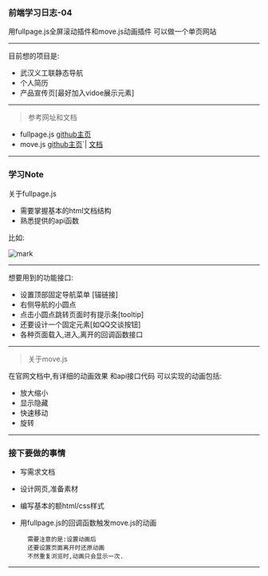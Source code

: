 ### 前端学习日志-04
用fullpage.js全屏滚动插件和move.js动画插件
可以做一个单页网站  

---
目前想的项目是:

- 武汉义工联静态导航
- 个人简历
- 产品宣传页[最好加入vidoe展示元素]

---
> 参考网址和文档  


- fullpage.js  [github主页](https://github.com/visionmedia/move.js)
- move.js      [github主页](https://github.com/visionmedia/move.js)`|  [文档](http://visionmedia.github.io/move.js/])

---
### 学习Note
关于fullpage.js

- 需要掌握基本的html文档结构
- 熟悉提供的api函数

比如:

![mark](http://oe40n695u.bkt.clouddn.com/blog/20170205/024839596.png)

---
想要用到的功能接口:
- 设置顶部固定导航菜单 [锚链接]
- 右侧导航的小圆点
- 点击小圆点跳转页面时有提示条[tooltip]
- 还要设计一个固定元素[如QQ交谈按钮]
- 各种页面载入,进入,离开的回调函数接口
---

> 关于move.js  

在官网文档中,有详细的动画效果
和api接口代码
可以实现的动画包括:
- 放大缩小
- 显示隐藏
- 快速移动
- 旋转

---

### 接下要做的事情
- 写需求文档
- 设计网页,准备素材
- 编写基本的额html/css样式
- 用fullpage.js的回调函数触发move.js的动画

        需要注意的是:设置动画后
        还要设置页面离开时还原动画
        不然重复浏览时,动画只会显示一次.

---



